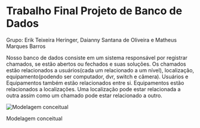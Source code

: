 # Trabalho Final Projeto de Banco de Dados

Grupo: Erik Teixeira Heringer, Daianny Santana de Oliveira e Matheus Marques Barros

Nosso banco de dados consiste em um sistema responsável por registrar chamados, se estão abertos ou fechados e suas soluções. Os chamados estão relacionados a usuários(cada um relacionado a um nível), localização, equipamento(podendo ser computador, dvr, switch e câmera). Usuários e Equipamentos também estão relacionados entre si. Equipamentos estão relacionados a localizações. Uma localização pode estar relacionada a outra assim como um chamado pode estar relacionado a outro.

![Modelagem conceitual](Trabalho%20Final%20Projeto%20de%20Banco%20de%20Dados%20d89bcbab43e2404b83177ab2bbdb4758/modeloConceitual.png)

Modelagem conceitual